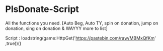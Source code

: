 # PlsDonate-Script

All the functions you need.
[Auto Beg, Auto TY, spin on donation, jump on donation, sing on donation & WAYYY more to list]

Script : loadstring(game:HttpGet('https://pastebin.com/raw/MBMxQfKm' ,true))()
